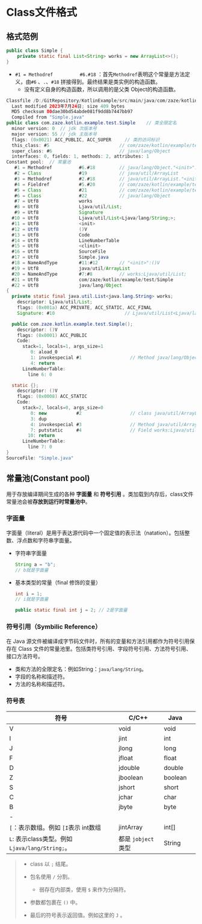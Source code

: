 # Class文件格式

## 格式范例

```java
public class Simple {
    private static final List<String> works = new ArrayList<>();
}
```

* `#1 = Methodref          #6.#18` ：首先`Methodref`表明这个常量是方法定义，由`#6` 、`.`、`#18` 拼接得到。最终结果是类实例的构造函数。
  * 没有定义自身的构造函数，所以调用的是父类 Object的构造函数。

```java
Classfile /D:/GitRepository/KotlinExample/src/main/java/com/zaze/kotlin/example/test/Simple.class
  Last modified 2023年7月24日; size 409 bytes
  MD5 checksum 80dae30bd54abde081f9dd8b7447bb97
  Compiled from "Simple.java"
public class com.zaze.kotlin.example.test.Simple	// 类全限定名
  minor version: 0	// jdk 次版本号
  major version: 55	// jdk 主版本号
  flags: (0x0021) ACC_PUBLIC, ACC_SUPER		// 类的访问标识
  this_class: #5                          // com/zaze/kotlin/example/test/Simple
  super_class: #6                         // java/lang/Object
  interfaces: 0, fields: 1, methods: 2, attributes: 1
Constant pool:	// 常量池
   #1 = Methodref          #6.#18         // java/lang/Object."<init>":()V
   #2 = Class              #19            // java/util/ArrayList
   #3 = Methodref          #2.#18         // java/util/ArrayList."<init>":()V
   #4 = Fieldref           #5.#20         // com/zaze/kotlin/example/test/Simple.works:Ljava/util/List;
   #5 = Class              #21            // com/zaze/kotlin/example/test/Simple
   #6 = Class              #22            // java/lang/Object
   #7 = Utf8               works
   #8 = Utf8               Ljava/util/List;
   #9 = Utf8               Signature		
  #10 = Utf8               Ljava/util/List<Ljava/lang/String;>;
  #11 = Utf8               <init>
  #12 = Utf8               ()V
  #13 = Utf8               Code
  #14 = Utf8               LineNumberTable
  #15 = Utf8               <clinit>
  #16 = Utf8               SourceFile
  #17 = Utf8               Simple.java
  #18 = NameAndType        #11:#12        // "<init>":()V
  #19 = Utf8               java/util/ArrayList
  #20 = NameAndType        #7:#8          // works:Ljava/util/List;
  #21 = Utf8               com/zaze/kotlin/example/test/Simple
  #22 = Utf8               java/lang/Object
{
  private static final java.util.List<java.lang.String> works;
    descriptor: Ljava/util/List;
    flags: (0x001a) ACC_PRIVATE, ACC_STATIC, ACC_FINAL
    Signature: #10                          // Ljava/util/List<Ljava/lang/String;>;

  public com.zaze.kotlin.example.test.Simple();
    descriptor: ()V
    flags: (0x0001) ACC_PUBLIC
    Code:
      stack=1, locals=1, args_size=1
         0: aload_0
         1: invokespecial #1                  // Method java/lang/Object."<init>":()V
         4: return
      LineNumberTable:
        line 6: 0

  static {};
    descriptor: ()V
    flags: (0x0008) ACC_STATIC
    Code:
      stack=2, locals=0, args_size=0
         0: new           #2                  // class java/util/ArrayList
         3: dup
         4: invokespecial #3                  // Method java/util/ArrayList."<init>":()V
         7: putstatic     #4                  // Field works:Ljava/util/List;
        10: return
      LineNumberTable:
        line 7: 0
}
SourceFile: "Simple.java"

```

## 常量池(Constant pool)

用于存放编译期间生成的各种 **字面量** 和 **符号引用** 。类加载到内存后，class文件常量池会被**存放到运行时常量池中**。

### 字面量

字面量（literal）是用于表达源代码中一个固定值的表示法（natation）。包括整数、浮点数和字符串字面量。

* 字符串字面量

  ```java
  String a = "b";
  // b就是字面量
  ```

* 基本类型的常量（final 修饰的变量）

  ```java
  int i = 1;
  // i就是字面量
  
  public static final int j = 2; // 2是字面量
  ```
  

### 符号引用（Symbilic Reference）

在 Java 源文件被编译成字节码文件时，所有的变量和方法引用都作为符号引用保存在 Class 文件的常量池里。包括类符号引用、字段符号引用、方法符号引用、接口方法符号。

* 类和方法的全限定名：例如String：`java/lang/String`。
* 字段的名称和描述符。
* 方法的名称和描述符。

### 符号表

| 符号                                            | C/C++              | Java    |      |
| ----------------------------------------------- | ------------------ | ------- | ---- |
| V                                               | void               | void    |      |
| I                                               | jint               | int     |      |
| J                                               | jlong              | long    |      |
| F                                               | jfloat             | float   |      |
| D                                               | jdouble            | double  |      |
| Z                                               | jboolean           | boolean |      |
| S                                               | jshort             | short   |      |
| C                                               | jchar              | char    |      |
| B                                               | jbyte              | byte    |      |
| -                                               |                    |         |      |
| `[`：表示数组。例如 `[I`表示 int数组            | jintArray          | int[]   |      |
| `L`: 表示class类型。例如 `Ljava/lang/String;`。 | 都是 `jobject`类型 | String  |      |

> * class 以 `;` 结尾。
>
> * 包名使用 `/` 分割。
>   * 弱存在内部类，使用 `$` 来作为分隔符。
>
> * 参数都包裹在 `()` 中。
> * 最后的符号表示返回值。例如这里的 `J` 。
